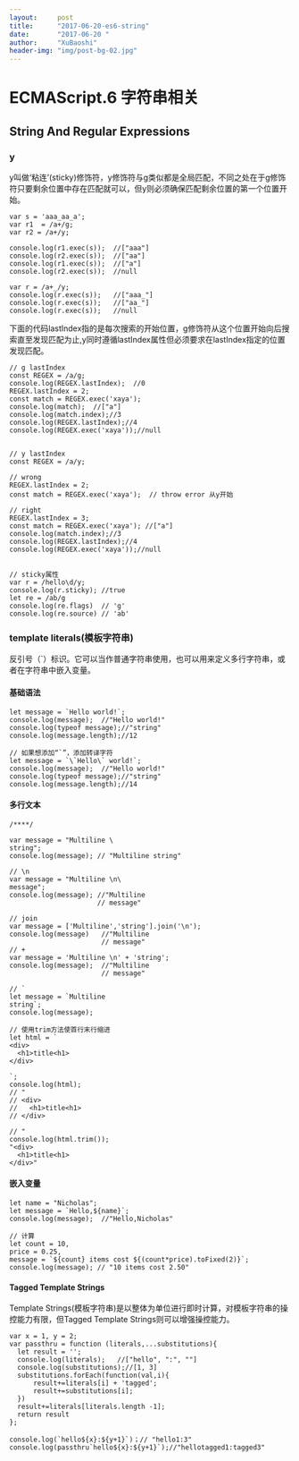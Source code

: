 ```yaml
---
layout:     post
title:      "2017-06-20-es6-string"
date:       "2017-06-20 "
author:     "XuBaoshi"
header-img: "img/post-bg-02.jpg"
---
```


# ECMAScript.6 字符串相关 #
## String And Regular Expressions ##
### y ###
y叫做‘粘连’(sticky)修饰符，y修饰符与g类似都是全局匹配，不同之处在于g修饰符只要剩余位置中存在匹配就可以，但y则必须确保匹配剩余位置的第一个位置开始。

	var s = 'aaa_aa_a';
	var r1  = /a+/g;
	var r2 = /a+/y;

	console.log(r1.exec(s));  //["aaa"]
	console.log(r2.exec(s));  //["aa"]
	console.log(r1.exec(s));  //["a"]
	console.log(r2.exec(s));  //null

	var r = /a+_/y;
	console.log(r.exec(s));   //["aaa_"]
	console.log(r.exec(s));   //["aa_"]
	console.log(r.exec(s));   //null

下面的代码lastIndex指的是每次搜索的开始位置，g修饰符从这个位置开始向后搜索直至发现匹配为止,y同时遵循lastIndex属性但必须要求在lastIndex指定的位置发现匹配。

	// g lastIndex 
	const REGEX = /a/g;
	console.log(REGEX.lastIndex);  //0
	REGEX.lastIndex = 2;
	const match = REGEX.exec('xaya');  
	console.log(match);  //["a"]
	console.log(match.index);//3
	console.log(REGEX.lastIndex);//4
	console.log(REGEX.exec('xaya'));//null


	// y lastIndex
	const REGEX = /a/y;
	
	// wrong
	REGEX.lastIndex = 2;
	const match = REGEX.exec('xaya');  // throw error 从y开始

	// right
	REGEX.lastIndex = 3;
	const match = REGEX.exec('xaya'); //["a"]
	console.log(match.index);//3
	console.log(REGEX.lastIndex);//4
	console.log(REGEX.exec('xaya'));//null

	
	// sticky属性
	var r = /hello\d/y;
	console.log(r.sticky); //true
	let re = /ab/g
	console.log(re.flags)  // 'g'
	console.log(re.source) // 'ab'


### template literals(模板字符串) ###
反引号（`）标识。它可以当作普通字符串使用，也可以用来定义多行字符串，或者在字符串中嵌入变量。
	
#### 基础语法 ####

	let message = `Hello world!`;
	console.log(message);  //"Hello world!"
	console.log(typeof message);//"string"
	console.log(message.length);//12

	// 如果想添加“`”，添加转译字符
	let message = `\`Hello\` world!`;
	console.log(message);  //"Hello world!"
	console.log(typeof message);//"string"
	console.log(message.length);//14

#### 多行文本 ####


	/****/
	
	var message = "Multiline \
	string";
	console.log(message); // "Multiline string"
	
	// \n
	var message = "Multiline \n\
	message";
	console.log(message); //"Multiline 
                          // message"

	// join
	var message = ['Multiline','string'].join('\n');
	console.log(message)   //"Multiline 
	                       // message"
	// +
	var message = 'Multiline \n' + 'string';
	console.log(message);  //"Multiline 
                           // message"
	
	// `
	let message = `Multiline
	string`;
	console.log(message);
	
	// 使用trim方法使首行末行缩进
	let html = `
	<div>
	  <h1>title<h1>
	</div>
	
	`;
	console.log(html);
	// "
	// <div>
	//   <h1>title<h1>
	// </div>
	
	// "
	console.log(html.trim());
	"<div>
	  <h1>title<h1>
	</div>"

#### 嵌入变量 ####
	
	let name = "Nicholas";
	let message = `Hello,${name}`;
	console.log(message);  //"Hello,Nicholas"
	
	// 计算
	let count = 10,
    price = 0.25,
    message = `${count} items cost ${(count*price).toFixed(2)}`;
	console.log(message); // "10 items cost 2.50"

#### Tagged Template Strings ####	
Template Strings(模板字符串)是以整体为单位进行即时计算，对模板字符串的操控能力有限，但Tagged Template Strings则可以增强操控能力。

	var x = 1, y = 2;
	var passthru = function (literals,...substitutions){
	  let result = '';
	  console.log(literals);   //["hello", ":", ""]
	  console.log(substitutions);//[1, 3]
	  substitutions.forEach(function(val,i){
	      result+=literals[i] + 'tagged';
	      result+=substitutions[i];
	  })
	  result+=literals[literals.length -1];
	  return result
	};

	console.log(`hello${x}:${y+1}`)；// "hello1:3"
	console.log(passthru`hello${x}:${y+1}`);//"hellotagged1:tagged3"
